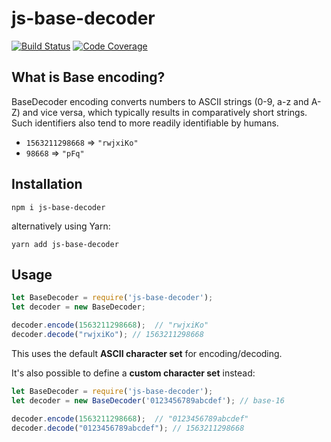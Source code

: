# js-base-decoder

[![Build Status](https://travis-ci.org/alexpts/js-base-decoder.svg?branch=master)](https://travis-ci.org/alexpts/js-base-decoder)
[![Code Coverage](https://scrutinizer-ci.com/g/alexpts/js-base-decoder/badges/coverage.png?b=master)](https://scrutinizer-ci.com/g/alexpts/js-base-decoder/?branch=master)


## What is Base encoding?

BaseDecoder encoding converts numbers to ASCII strings (0-9, a-z and A-Z) and vice
versa, which typically results in comparatively short strings. Such identifiers
also tend to more readily identifiable by humans.

* `1563211298668` => `"rwjxiKo"`
* `98668` => `"pFq"`


## Installation

```shell
npm i js-base-decoder
```

alternatively using Yarn:

```shell
yarn add js-base-decoder
```


## Usage


```javascript
let BaseDecoder = require('js-base-decoder');
let decoder = new BaseDecoder;

decoder.encode(1563211298668);  // "rwjxiKo"
decoder.decode("rwjxiKo"); // 1563211298668
```

This uses the default **ASCII character set** for encoding/decoding.

It's also possible to define a **custom character set** instead:

```javascript
let BaseDecoder = require('js-base-decoder');
let decoder = new BaseDecoder('0123456789abcdef'); // base-16

decoder.encode(1563211298668);  // "0123456789abcdef"
decoder.decode("0123456789abcdef"); // 1563211298668
```
